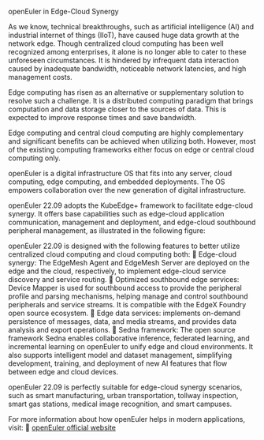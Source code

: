 openEuler in Edge-Cloud Synergy

As we know, technical breakthroughs, such as artificial intelligence (AI) and industrial internet of things (IIoT), have caused huge data growth at the network edge. Though centralized cloud computing has been well recognized among enterprises, it alone is no longer able to cater to these unforeseen circumstances. It is hindered by infrequent data interaction caused by inadequate bandwidth, noticeable network latencies, and high management costs.

Edge computing has risen as an alternative or supplementary solution to resolve such a challenge. It is a distributed computing paradigm that brings computation and data storage closer to the sources of data. This is expected to improve response times and save bandwidth.

Edge computing and central cloud computing are highly complementary and significant benefits can be achieved when utilizing both. However, most of the existing computing frameworks either focus on edge or central cloud computing only.

openEuler is a digital infrastructure OS that fits into any server, cloud computing, edge computing, and embedded deployments. The OS empowers collaboration over the new generation of digital infrastructure.

openEuler 22.09 adopts the KubeEdge+ framework to facilitate edge-cloud synergy. It offers base capabilities such as edge-cloud application communication, management and deployment, and edge-cloud southbound peripheral management, as illustrated in the following figure:

 

openEuler 22.09 is designed with the following features to better utilize centralized cloud computing and cloud computing both:
	Edge-cloud synergy: The EdgeMesh Agent and EdgeMesh Server are deployed on the edge and the cloud, respectively, to implement edge-cloud service discovery and service routing.
	Optimized southbound edge services: Device Mapper is used for southbound access to provide the peripheral profile and parsing mechanisms, helping manage and control southbound peripherals and service streams. It is compatible with the EdgeX Foundry open source ecosystem.
	Edge data services: implements on-demand persistence of messages, data, and media streams, and provides data analysis and export operations.
	Sedna framework: The open source framework Sedna enables collaborative inference, federated learning, and incremental learning on openEuler to unify edge and cloud environments. It also supports intelligent model and dataset management, simplifying development, training, and deployment of new AI features that flow between edge and cloud devices.

openEuler 22.09 is perfectly suitable for edge-cloud synergy scenarios, such as smart manufacturing, urban transportation, tollway inspection, smart gas stations, medical image recognition, and smart campuses.

For more information about how openEuler helps in modern applications, visit:
	[openEuler official website](https://www.openeuler.org/en/)

